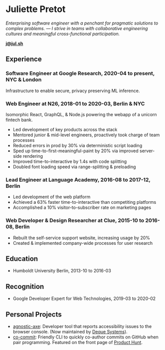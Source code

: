 # Juliette Pretot

_Enterprising software engineer with a penchant for pragmatic solutions to complex problems. — I strive in teams with collaborative engineering cultures and meaningful cross-functional participation._

**[j@jul.sh](mailto:j@jul.sh)**

## Experience

### Software Engineer at Google Research, 2020-04 to present, NYC & London

Infrastructure to enable secure, privacy preserving ML inference.

### Web Engineer at N26, 2018-01 to 2020-03, Berlin & NYC

Isomorphic React, GraphQL, & Node.js powering the webapp of a unicorn fintech bank.

- Led development of key products across the stack
- Mentored junior & mid-level engineers, proactively took charge of team processes
- Reduced errors in prod by 30% via deterministic script loading
- Sped up time-to-first-meaningful-paint by 20% via improved server-side rendering
- Improved time-to-interactive by 1.4s with code splitting
- Doubled font loading speed via range-splitting & preloading

### Lead Engineer at Language Academy, 2016-08 to 2017-12, Berlin

- Led development of the web platform
- Achieved a 63% faster time-to-interactive than competiting platforms
- Accomplished a 10% visitor-to-subscriber rate on marketing pages

### Web Developer & Design Researcher at Clue, 2015-10 to 2016-08, Berlin

- Rebuilt the self-service support website, increasing usage by 20%
- Created & implemented company-wide processes for user research

## Education

- Humboldt University Berlin, 2013-10 to 2016-03

## Recognition

- Google Developer Expert for Web Technologies, 2019-03 to 2020-02

## Personal Projects

- [agnostic-axe](https://github.com/dequelabs/agnostic-axe): Developer tool that reports accessibility issues to the browser console. (Now maintained by [Deque Systems](https://en.wikipedia.org/wiki/Deque_Systems)).
- [co-commit](https://github.com/jul-sh/npx-co-commit): Friendly CLI to quickly co-author commits on GitHub when pair programming. Featured on the front page of [Product Hunt](https://www.producthunt.com/posts/co-commit).
